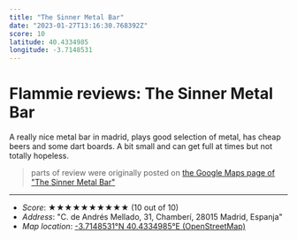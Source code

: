 ```yaml
---
title: "The Sinner Metal Bar"
date: "2023-01-27T13:16:30.768392Z"
score: 10
latitude: 40.4334985
longitude: -3.7148531
---
```

# Flammie reviews: The Sinner Metal Bar

A really nice metal bar in madrid, plays good selection of metal, has
cheap beers and some dart boards. A bit small and can get full at times
but not totally hopeless.

> parts of review were originally posted on [the Google Maps page of
  "The Sinner Metal Bar"](https://www.google.com/maps/place//data=!4m2!3m1!1s0x0:0x8927b24e709675cf)
* * *
- *Score*: ★★★★★★★★★★ (10 out of 10)
- *Address*: "C. de Andrés Mellado, 31, Chamberí, 28015 Madrid, Espanja"
- *Map location*: [-3.7148531°N 40.4334985°E (OpenStreetMap)](https://www.openstreetmap.org/?mlat=40.4334985&mlon=-3.7148531&zoom=12)
